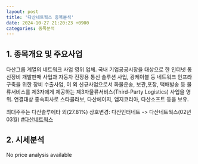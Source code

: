 ```yaml
---
layout: post
title: '다산네트웍스 종목분석'
date: 2024-10-27 21:20:23 +0900
categories: 종목분석
---
```


## 1. 종목개요 및 주요사업

다산그룹 계열의  네트워크 사업 영위 업체. 국내 기업공공시장을 대상으로 한 인터넷 통신장비 개발판매 사업과 자동차 전장용 통신 솔루션 사업, 광케이블 등 네트워크 인프라 구축을 위한 장비 수출사업, 이 외 신규사업으로서 화물운송, 보관,포장, 택배발송 등 물류서비스를 제3자에게 제공하는 제3자물류서비스(Third-Party Logistics) 사업을 영위. 연결대상 종속회사로 스타콜라보, 다산에이지, 앰지코리아, 다산소프트 등을 보유.

최대주주는 다산솔루에타 외(27.81%) 상호변경: 다산인터네트 -> 다산네트웍스(02년03월)
[#다산네트웍스](#)

## 2. 시세분석

No price analysis available
